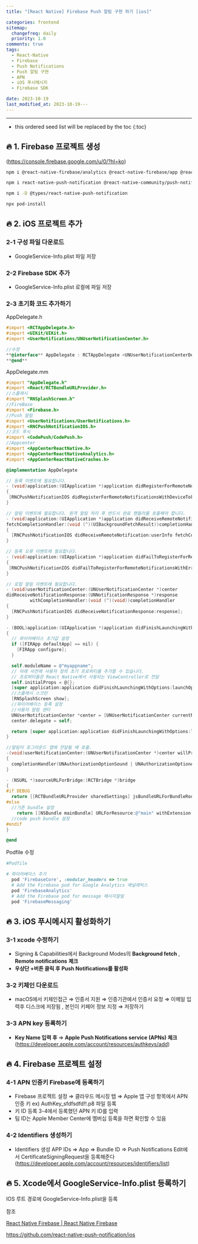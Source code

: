 ```yaml
---
title: "[React Native] Firebase Push 알림 구현 하기 [ios]"

categories: frontend
sitemap:
  changefreq: daily
  priority: 1.0
comments: true
tags:
  - React-Native
  - Firebase
  - Push Notifications
  - Push 알림 구현
  - APN
  - iOS 푸시메시지
  - Firebase SDK

date: 2023-10-19
last_modified_at: 2023-10-19---
---
```


---

<!-- prettier-ignore -->
* this ordered seed list will be replaced by the toc 
{:toc}

## 🔥 1. Firebase 프로젝트 생성

(https://console.firebase.google.com/u/0/?hl=ko)

```bash
npm i @react-native-firebase/analytics @react-native-firebase/app @react-native-firebase/messaging

npm i react-native-push-notification @react-native-community/push-notification-ios

npm i -D @types/react-native-push-notification

npx pod-install
```

## 🔥 2. iOS 프로젝트 추가

### 2-1 구성 파일 다운로드

- GoogleService-Info.plist 파일 저장

### 2-2 Firebase SDK 추가

- GoogleService-Info.plist 로컬에 파일 저장

### 2-3 초기화 코드 추가하기

AppDelegate.h

```objectivec
#import <RCTAppDelegate.h>
#import <UIKit/UIKit.h>
#import <UserNotifications/UNUserNotificationCenter.h>

//수정
**@interface** AppDelegate : RCTAppDelegate <UNUserNotificationCenterDelegate>
**@end**
```

AppDelegate.mm

```objectivec
#import "AppDelegate.h"
#import <React/RCTBundleURLProvider.h>
//스플래시
#import "RNSplashScreen.h"
//FireBase
#import <Firebase.h>
//Push 알림
#import <UserNotifications/UserNotifications.h>
#import <RNCPushNotificationIOS.h>
//코드 푸시
#import <CodePush/CodePush.h>
//Appcenter
#import <AppCenterReactNative.h>
#import <AppCenterReactNativeAnalytics.h>
#import <AppCenterReactNativeCrashes.h>

@implementation AppDelegate

// 등록 이벤트에 필요합니다.
- (void)application:(UIApplication *)application didRegisterForRemoteNotificationsWithDeviceToken:(NSData *)deviceToken
{
 [RNCPushNotificationIOS didRegisterForRemoteNotificationsWithDeviceToken:deviceToken];
}

// 알림 이벤트에 필요합니다. 원격 알림 처리 후 반드시 완료 핸들러를 호출해야 합니다.
- (void)application:(UIApplication *)application didReceiveRemoteNotification:(NSDictionary *)userInfo
fetchCompletionHandler:(void (^)(UIBackgroundFetchResult))completionHandler
{
  [RNCPushNotificationIOS didReceiveRemoteNotification:userInfo fetchCompletionHandler:completionHandler];
}

// 등록 오류 이벤트에 필요합니다.
- (void)application:(UIApplication *)application didFailToRegisterForRemoteNotificationsWithError:(NSError *)error
{
 [RNCPushNotificationIOS didFailToRegisterForRemoteNotificationsWithError:error];
}

// 로컬 알림 이벤트에 필요합니다.
- (void)userNotificationCenter:(UNUserNotificationCenter *)center
didReceiveNotificationResponse:(UNNotificationResponse *)response
         withCompletionHandler:(void (^)(void))completionHandler
{
  [RNCPushNotificationIOS didReceiveNotificationResponse:response];
}

- (BOOL)application:(UIApplication *)application didFinishLaunchingWithOptions:(NSDictionary *)launchOptions
{
  // 파이어베이스 초기값 설정
  if ([FIRApp defaultApp] == nil) {
    [FIRApp configure];
  }

  self.moduleName = @"myappname";
  // 아래 사전에 사용자 정의 초기 프로퍼티를 추가할 수 있습니다.
  // 프로퍼티들은 React Native에서 사용되는 ViewController로 전달
  self.initialProps = @{};
  [super application:application didFinishLaunchingWithOptions:launchOptions];
  //스플래시 스크린
  [RNSplashScreen show];
  //파이어베이스 등록 설정
  //사용자 알림 센터
  UNUserNotificationCenter *center = [UNUserNotificationCenter currentNotificationCenter];
  center.delegate = self;

  return [super application:application didFinishLaunchingWithOptions:launchOptions];
}

//알림이 포그라운드 앱에 전달될 때 호출.
-(void)userNotificationCenter:(UNUserNotificationCenter *)center willPresentNotification:(UNNotification *)notification withCompletionHandler:(void (^)(UNNotificationPresentationOptions options))completionHandler
{
  completionHandler(UNAuthorizationOptionSound | UNAuthorizationOptionAlert | UNAuthorizationOptionBadge);
}

- (NSURL *)sourceURLForBridge:(RCTBridge *)bridge
{
#if DEBUG
  return [[RCTBundleURLProvider sharedSettings] jsBundleURLForBundleRoot:@"index"];
#else
  //기존 bundle 설정
	return [[NSBundle mainBundle] URLForResource:@"main" withExtension:@"jsbundle"];
  //code push bundle 설정
#endif
}

@end
```

Podfile 수정

```ruby
#Podfile

# 파이어베이스 추가
  pod 'FirebaseCore', :modular_headers => true
  # Add the Firebase pod for Google Analytics 애널래틱스
  pod 'FirebaseAnalytics'
  # Add the Firebase pod for message 메시지알림
  pod 'FirebaseMessaging'
```

## 🔥 3. iOS 푸시메시지 활성화하기

### 3-1 xcode 수정하기

- Signing & Capabilities에서 Background Modes의 **Background fetch** , **Remote notifications** **체크**
- **우상단 +버튼 클릭 후** **Push Notifications를 활성화**

### 3-2 키체인 다운로드

- macOS에서 키체인접근 ⇒ 인증서 지원 ⇒ 인증기관에서 인증서 요청 ⇒ 이메일 입력후 디스크에 저장됨 , 본인이 키페어 정보 지정 ⇒ 저장하기

### 3-3 APN key 등록하기

- **Key Name 입력 후** ⇒ **Apple Push Notifications service (APNs) 체크**
  (https://developer.apple.com/account/resources/authkeys/add)

## 🔥 4. Firebase 프로젝트 설정

### 4-1 APN 인증키 Firebase에 등록하기

- Firebase 프로젝트 설정 ⇒ 클라우드 메시징 탭 ⇒ Apple 앱 구성 항목에서 APN 인증 키 ex) AuthKey_sfdfsdfd!!.p8 파일 등록
- 키 ID 등록 3-4에서 등록했던 APN 키 ID를 입력
- 팀 ID는 Apple Member Center에 멤버십 등록을 하면 확인할 수 있음

### 4-2 Identifiers 생성하기

- Identifiers 생성 APP IDs ⇒ App ⇒ Bundle ID ⇒ Push Notifications Edit에서 CertificateSigningRequest을 등록해준다
  (https://developer.apple.com/account/resources/identifiers/list)

## 🔥 5. Xcode에서 GoogleService-Info.plist 등록하기

IOS 루트 경로에 GoogleService-Info.plist을 등록

참조

[React Native Firebase | React Native Firebase](https://rnfirebase.io/)

https://github.com/react-native-push-notification/ios
